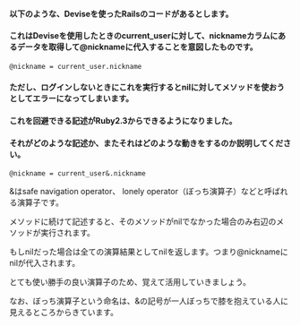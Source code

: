 #### 以下のような、Deviseを使ったRailsのコードがあるとします。  
#### これはDeviseを使用したときのcurrent_userに対して、nicknameカラムにあるデータを取得して@nicknameに代入することを意図したものです。
```
@nickname = current_user.nickname
```
#### ただし、ログインしないときにこれを実行するとnilに対してメソッドを使おうとしてエラーになってしまいます。  
#### これを回避できる記述がRuby2.3からできるようになりました。  
#### それがどのような記述か、またそれはどのような動きをするのか説明してください。  


```
@nickname = current_user&.nickname
```
&はsafe navigation operator、 lonely operator（ぼっち演算子）などと呼ばれる演算子です。  

メソッドに続けて記述すると、そのメソッドがnilでなかった場合のみ右辺のメソッドが実行されます。  

もしnilだった場合は全ての演算結果としてnilを返します。つまり@nicknameにnilが代入されます。  

とても使い勝手の良い演算子のため、覚えて活用していきましょう。  

なお、ぼっち演算子という命名は、&の記号が一人ぼっちで膝を抱えている人に見えるところからきています。
